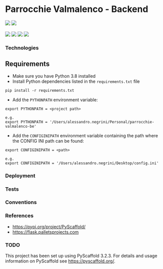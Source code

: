 # Parrocchie Valmalenco - Backend

<p align="left">
        <img src="https://img.shields.io/badge/python%20-%2314354C.svg?&style=for-the-badge&logo=python&logoColor=white"/>
        <img src="https://img.shields.io/badge/flask%20-%23000.svg?&style=for-the-badge&logo=flask&logoColor=white"/>
        <br/>
        <br/>
        <img src="https://img.shields.io/github/v/tag/AleNegrini/parrocchie-valmalenco-be"/>
        <img src="https://img.shields.io/github/workflow/status/AleNegrini/parrocchie-valmalenco-be/cicd_test/develop"/>
        <img src="https://img.shields.io/github/issues/AleNegrini/parrocchie-valmalenco-be"/>
        <img src="https://img.shields.io/github/license/AleNegrini/parrocchie-valmalenco-be"/>
</p>

### Technologies

## Requirements

- Make sure you have Python 3.8 installed
- Install Python dependencies listed in the `requirements.txt` file

```
pip install -r requirements.txt
```

- Add the `PYTHONPATH` environment variable:

```
export PYTHONPATH = <project path>

e.g.
export PYTHONPATH = '/Users/alessandro.negrini/Personal/parrocchie-valmalenco-be'
```

- Add the `CONFIGINIPATH` environment variable containing the path where the CONFIG INI path can be found:

```
export CONFIGINIPATH = <path>

e.g.
export CONFIGINIPATH = '/Users/alessandro.negrini/Desktop/config.ini'
```

### Deployment

### Tests

### Conventions

### References

- https://pypi.org/project/PyScaffold/
- https://flask.palletsprojects.com

### TODO

This project has been set up using PyScaffold 3.2.3. For details and usage
information on PyScaffold see https://pyscaffold.org/.
